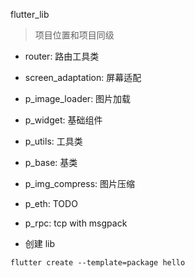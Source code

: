 flutter_lib

> 项目位置和项目同级


- router: 路由工具类
- screen_adaptation: 屏幕适配
- p_image_loader: 图片加载
- p_widget: 基础组件
- p_utils: 工具类
- p_base: 基类
- p_img_compress: 图片压缩
- p_eth: TODO
- p_rpc: tcp with msgpack


- 创建 lib

```
flutter create --template=package hello
```
